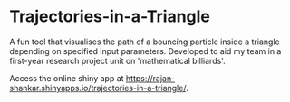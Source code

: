 # Trajectories-in-a-Triangle
A fun tool that visualises the path of a bouncing particle inside a triangle depending on specified input parameters. Developed to aid my team in a first-year research project unit on 'mathematical billiards'.

Access the online shiny app at https://rajan-shankar.shinyapps.io/trajectories-in-a-triangle/.
